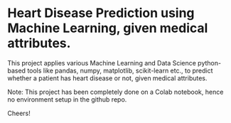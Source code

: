 # Heart Disease Prediction using Machine Learning, given medical attributes.

This project applies various Machine Learning and Data Science python-based tools like pandas, numpy, matplotlib, scikit-learn etc., to predict whether a patient has heart disease or not, given medical attributes.

Note: This project has been completely done on a Colab notebook, hence no environment setup in the github repo.

Cheers!
